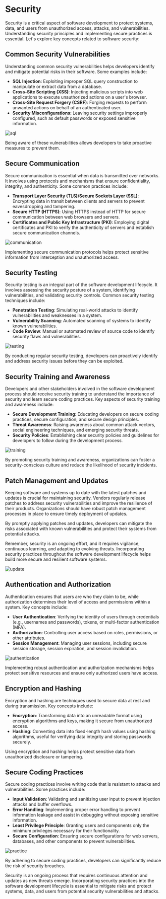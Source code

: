 # Security

Security is a critical aspect of software development to protect systems, data, and users from unauthorized access, attacks, and vulnerabilities. Understanding security principles and implementing secure practices is essential. Let's explore key concepts related to software security:

## Common Security Vulnerabilities

Understanding common security vulnerabilities helps developers identify and mitigate potential risks in their software. Some examples include:

- **SQL Injection**: Exploiting improper SQL query construction to manipulate or extract data from a database.
- **Cross-Site Scripting (XSS)**: Injecting malicious scripts into web applications to execute unauthorized actions on a user's browser.
- **Cross-Site Request Forgery (CSRF)**: Forging requests to perform unwanted actions on behalf of an authenticated user.
- **Security Misconfigurations**: Leaving security settings improperly configured, such as default passwords or exposed sensitive information.

![sql](/sql-injection.jpeg)

Being aware of these vulnerabilities allows developers to take proactive measures to prevent them.

## Secure Communication

Secure communication is essential when data is transmitted over networks. It involves using protocols and mechanisms that ensure confidentiality, integrity, and authenticity. Some common practices include:

- **Transport Layer Security (TLS)/Secure Sockets Layer (SSL)**: Encrypting data in transit between clients and servers to prevent eavesdropping and tampering.
- **Secure HTTP (HTTPS)**: Using HTTPS instead of HTTP for secure communication between web browsers and servers.
- **Certificates and Public Key Infrastructure (PKI)**: Employing digital certificates and PKI to verify the authenticity of servers and establish secure communication channels.

![communication](/secure-com.png)

Implementing secure communication protocols helps protect sensitive information from interception and unauthorized access.

## Security Testing

Security testing is an integral part of the software development lifecycle. It involves assessing the security posture of a system, identifying vulnerabilities, and validating security controls. Common security testing techniques include:

- **Penetration Testing**: Simulating real-world attacks to identify vulnerabilities and weaknesses in a system.
- **Vulnerability Scanning**: Automated scanning of systems to identify known vulnerabilities.
- **Code Review**: Manual or automated review of source code to identify security flaws and vulnerabilities.

![testing](/software-testing.png)

By conducting regular security testing, developers can proactively identify and address security issues before they can be exploited.

## Security Training and Awareness

Developers and other stakeholders involved in the software development process should receive security training to understand the importance of security and learn secure coding practices. Key aspects of security training and awareness include:

- **Secure Development Training**: Educating developers on secure coding practices, secure configuration, and secure design principles.
- **Threat Awareness**: Raising awareness about common attack vectors, social engineering techniques, and emerging security threats.
- **Security Policies**: Establishing clear security policies and guidelines for developers to follow during the development process.

![training](/training-test.jpeg)

By promoting security training and awareness, organizations can foster a security-conscious culture and reduce the likelihood of security incidents.

## Patch Management and Updates

Keeping software and systems up to date with the latest patches and updates is crucial for maintaining security. Vendors regularly release patches to address security vulnerabilities and improve the resilience of their products. Organizations should have robust patch management processes in place to ensure timely deployment of updates.

By promptly applying patches and updates, developers can mitigate the risks associated with known vulnerabilities and protect their systems from potential attacks.

Remember, security is an ongoing effort, and it requires vigilance, continuous learning, and adapting to evolving threats. Incorporating security practices throughout the software development lifecycle helps build more secure and resilient software systems.

![update](/update-software.png)

## Authentication and Authorization

Authentication ensures that users are who they claim to be, while authorization determines their level of access and permissions within a system. Key concepts include:

- **User Authentication**: Verifying the identity of users through credentials (e.g., usernames and passwords), tokens, or multi-factor authentication (MFA).
- **Authorization**: Controlling user access based on roles, permissions, or other attributes.
- **Session Management**: Managing user sessions, including secure session storage, session expiration, and session invalidation.

![authentication](/auth-authz.png)

Implementing robust authentication and authorization mechanisms helps protect sensitive resources and ensure only authorized users have access.

## Encryption and Hashing

Encryption and hashing are techniques used to secure data at rest and during transmission. Key concepts include:

- **Encryption**: Transforming data into an unreadable format using encryption algorithms and keys, making it secure from unauthorized access.
- **Hashing**: Converting data into fixed-length hash values using hashing algorithms, useful for verifying data integrity and storing passwords securely.


Using encryption and hashing helps protect sensitive data from unauthorized disclosure or tampering.

## Secure Coding Practices

Secure coding practices involve writing code that is resistant to attacks and vulnerabilities. Some practices include:

- **Input Validation**: Validating and sanitizing user input to prevent injection attacks and buffer overflows.
- **Error Handling**: Implementing proper error handling to prevent information leakage and assist in debugging without exposing sensitive information.
- **Least Privilege Principle**: Granting users and components only the minimum privileges necessary for their functionality.
- **Secure Configuration**: Ensuring secure configurations for web servers, databases, and other components to prevent vulnerabilities.

![practice](/practice-auth.jpeg)

By adhering to secure coding practices, developers can significantly reduce the risk of security breaches.

Security is an ongoing process that requires continuous attention and updates as new threats emerge. Incorporating security practices into the software development lifecycle is essential to mitigate risks and protect systems, data, and users from potential security vulnerabilities and attacks.

